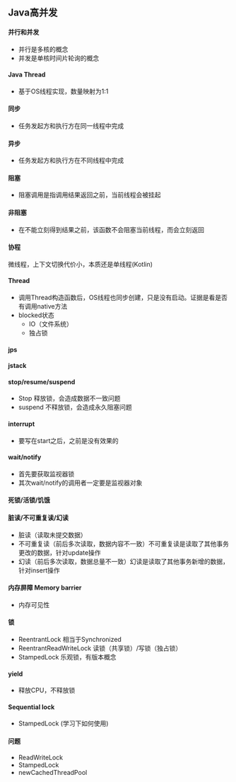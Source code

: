 ## Java高并发

#### 并行和并发
- 并行是多核的概念
- 并发是单核时间片轮询的概念

#### Java Thread
- 基于OS线程实现，数量映射为1:1

#### 同步
- 任务发起方和执行方在同一线程中完成

#### 异步
- 任务发起方和执行方在不同线程中完成

#### 阻塞
- 阻塞调用是指调用结果返回之前，当前线程会被挂起

#### 非阻塞
- 在不能立刻得到结果之前，该函数不会阻塞当前线程，而会立刻返回

#### 协程
微线程，上下文切换代价小，本质还是单线程(Kotlin)

#### Thread
- 调用Thread构造函数后，OS线程也同步创建，只是没有启动。证据是看是否有调用native方法
- blocked状态
    - IO（文件系统）
    - 独占锁
    
#### jps

#### jstack

#### stop/resume/suspend
- Stop 释放锁，会造成数据不一致问题
- suspend 不释放锁，会造成永久阻塞问题

#### interrupt
- 要写在start之后，之前是没有效果的

#### wait/notify
- 首先要获取监视器锁
- 其次wait/notify的调用者一定要是监视器对象

#### 死锁/活锁/饥饿

#### 脏读/不可重复读/幻读
- 脏读（读取未提交数据）
- 不可重复读（前后多次读取，数据内容不一致）不可重复读是读取了其他事务更改的数据，针对update操作
- 幻读（前后多次读取，数据总量不一致）幻读是读取了其他事务新增的数据，针对insert操作

#### 内存屏障 Memory barrier
- 内存可见性

#### 锁
- ReentrantLock 相当于Synchronized
- ReentrantReadWriteLock 读锁（共享锁）/写锁（独占锁）
- StampedLock 乐观锁，有版本概念

#### yield
- 释放CPU，不释放锁

#### Sequential lock 
- StampedLock (学习下如何使用)

#### 问题
- ReadWriteLock
- StampedLock
- newCachedThreadPool